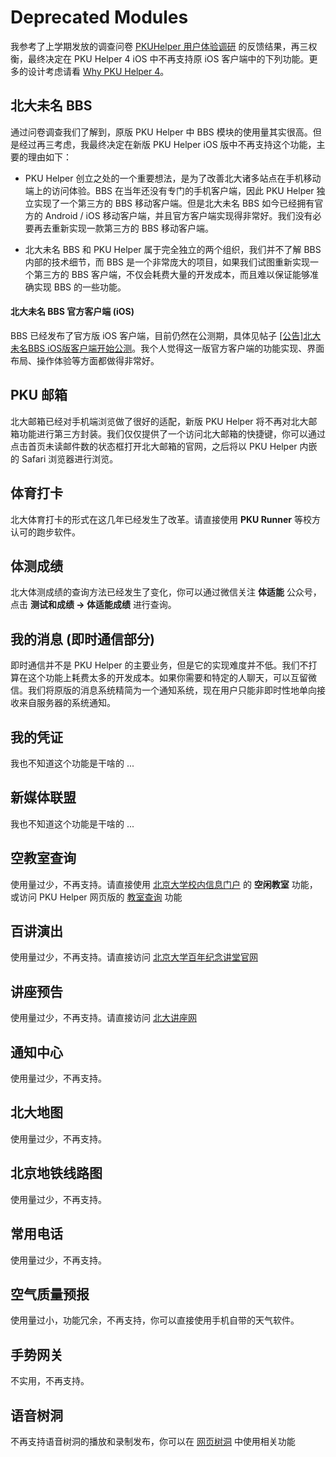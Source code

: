 Deprecated Modules
======================
我参考了上学期发放的调查问卷 [PKUHelper 用户体验调研](/REFERENCE_SURVEY_REPORT_40658589.md) 的反馈结果，再三权衡，最终决定在 PKU Helper 4 iOS 中不再支持原 iOS 客户端中的下列功能。更多的设计考虑请看 [Why PKU Helper 4](/WHY_PKU_HELPER_4.md)。


北大未名 BBS
-------------
通过问卷调查我们了解到，原版 PKU Helper 中 BBS 模块的使用量其实很高。但是经过再三考虑，我最终决定在新版 PKU Helper iOS 版中不再支持这个功能，主要的理由如下：

- PKU Helper 创立之处的一个重要想法，是为了改善北大诸多站点在手机移动端上的访问体验。BBS 在当年还没有专门的手机客户端，因此 PKU Helper 独立实现了一个第三方的 BBS 移动客户端。但是北大未名 BBS 如今已经拥有官方的 Android / iOS 移动客户端，并且官方客户端实现得非常好。我们没有必要再去重新实现一款第三方的 BBS 移动客户端。

- 北大未名 BBS 和 PKU Helper 属于完全独立的两个组织，我们并不了解 BBS 内部的技术细节，而 BBS 是一个非常庞大的项目，如果我们试图重新实现一个第三方的 BBS 客户端，不仅会耗费大量的开发成本，而且难以保证能够准确实现 BBS 的一些功能。

#### 北大未名 BBS 官方客户端 (iOS)

BBS 已经发布了官方版 iOS 客户端，目前仍然在公测期，具体见帖子 [[公告]北大未名BBS iOS版客户端开始公测](https://bbs.pku.edu.cn/v2/post-read.php?bid=29&threadid=17070321)。我个人觉得这一版官方客户端的功能实现、界面布局、操作体验等方面都做得非常好。


PKU 邮箱
----------
北大邮箱已经对手机端浏览做了很好的适配，新版 PKU Helper 将不再对北大邮箱功能进行第三方封装。我们仅仅提供了一个访问北大邮箱的快捷键，你可以通过点击首页未读邮件数的状态框打开北大邮箱的官网，之后将以 PKU Helper 内嵌的 Safari 浏览器进行浏览。


体育打卡
----------
北大体育打卡的形式在这几年已经发生了改革。请直接使用 **PKU Runner** 等校方认可的跑步软件。


体测成绩
----------
北大体测成绩的查询方法已经发生了变化，你可以通过微信关注 **体适能** 公众号，点击 **测试和成绩 -> 体适能成绩** 进行查询。


我的消息 (即时通信部分)
----------------------
即时通信并不是 PKU Helper 的主要业务，但是它的实现难度并不低。我们不打算在这个功能上耗费太多的开发成本。如果你需要和特定的人聊天，可以互留微信。我们将原版的消息系统精简为一个通知系统，现在用户只能非即时性地单向接收来自服务器的系统通知。


我的凭证
----------
我也不知道这个功能是干啥的 ...


新媒体联盟
-----------
我也不知道这个功能是干啥的 ...


空教室查询
-----------
使用量过少，不再支持。请直接使用 [北京大学校内信息门户](https://portal.pku.edu.cn) 的 **空闲教室** 功能，或访问 PKU Helper 网页版的 [教室查询](https://pkuhelper.pku.edu.cn/spare_classroom/) 功能


百讲演出
----------
使用量过少，不再支持。请直接访问 [北京大学百年纪念讲堂官网](http://www.pku-hall.com/index.aspx)


讲座预告
----------
使用量过少，不再支持。请直接访问 [北大讲座网](http://resource.pku.edu.cn/index.php?r=lecturepre%2Findex)


通知中心
----------
使用量过少，不再支持。


北大地图
----------
使用量过少，不再支持。


北京地铁线路图
-------------
使用量过少，不再支持。


常用电话
----------
使用量过少，不再支持。


空气质量预报
------------
使用量过小，功能冗余，不再支持，你可以直接使用手机自带的天气软件。


手势网关
----------
不实用，不再支持。


语音树洞
----------
不再支持语音树洞的播放和录制发布，你可以在 [网页树洞](https://pkuhelper.pku.edu.cn/hole) 中使用相关功能

